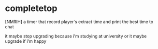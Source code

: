 # completetop
[NMRIH] a timer that record player's extract time and print the best time to chat

it maybe stop upgrading because i'm studying at university
or it maybe upgrade if i'm happy
